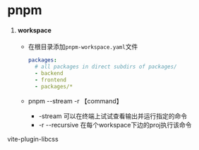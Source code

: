# pnpm

1. #### workspace

   - 在根目录添加`pnpm-workspace.yaml`文件

     ```yaml
     packages:
       # all packages in direct subdirs of packages/
       - backend
       - frontend
       - packages/*
     ```

   - pnpm --stream -r 【command】
     - -stream 可以在终端上试试查看输出并运行指定的命令
     - -r  --recursive 在每个workspace下边的proj执行该命令 

vite-plugin-libcss